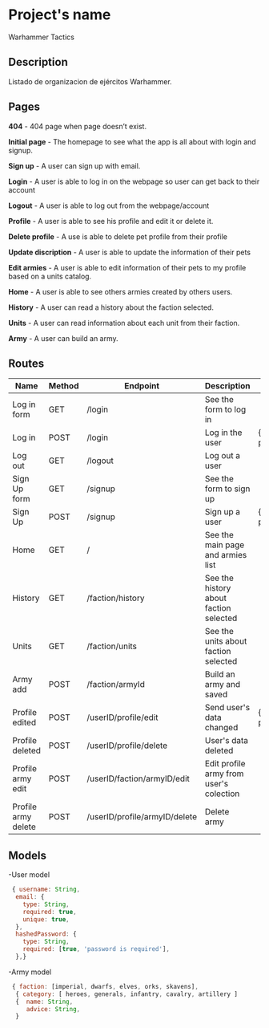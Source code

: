 # Project's name

Warhammer Tactics

## Description

Listado de organizacion de ejércitos Warhammer.

## Pages

**404** - 404 page when page doesn’t exist.

**Initial page** - The homepage to see what the app is all about with login and signup.

**Sign up** - A user can sign up with email.

**Login** - A user is able to log in on the webpage so user can get back to their account

**Logout** - A user is able to log out from the webpage/account



**Profile** - A user is able to see his profile and edit it or delete it.

**Delete profile** - A use is able to delete pet profile from their profile

**Update discription** - A user is able to update the information of their pets

**Edit armies** - A user is able to edit information of their pets to my profile based on a units catalog.



**Home** - A user is able to see others armies created by others users. 

**History** - A user can read a history about the faction selected.

**Units** - A user can read information about each unit from their faction.

**Army** - A user can build an army.


## Routes

| Name            | Method | Endpoint                      | Description                                      | Body                                  | Redirects       |
| --------------- | ------ | ----------------------------- | ------------------------------------------------ | ------------------------------------- | --------------- |
| Log in form     | GET    | /login                        | See the form to log in                           |                                       |                 |
| Log in          | POST   | /login                        | Log in the user                                  | {mail, password}                      | /               |
| Log out         | GET    | /logout                       | Log out a user                                   |                                       | /               |
| Sign Up form    | GET    | /signup                       | See the form to sign up                          |                                       |                 |
| Sign Up         | POST   | /signup                       | Sign up a user                                   | {mail, password}                      | /               |
| Home            | GET    | /                             | See the main page and armies list                |                                       |                 |
| History         | GET    | /faction/history              | See the history about faction selected           |                                       |                 |
| Units           | GET    | /faction/units                | See the units about faction selected             |                                       |                 |
| Army add        | POST   | /faction/armyId               | Build an army and saved                          |                                       |                 |
| Profile edited  | POST   | /userID/profile/edit          | Send user's data changed                         | {user_email, password}                | /profile        |
| Profile deleted | POST   | /userID/profile/delete        | User's data deleted                              |                                       | /login          |
| Profile army edit    | POST   | /userID/faction/armyID/edit| Edit profile army from user's  colection       |                                       | /profile        |
| Profile army delete  | POST   | /userID/profile/armyID/delete | Delete army                                 |                                       | /profile        |

## Models

-User model

```javascript
 { username: String,
  email: {
    type: String,
    required: true,
    unique: true,
  },
  hashedPassword: {
    type: String,
    required: [true, 'password is required'],
  },}
```  

-Army model 
```javascript
 { faction: [imperial, dwarfs, elves, orks, skavens],
  { category: [ heroes, generals, infantry, cavalry, artillery ]
  {  name: String,
     advice: String,
  }
```

